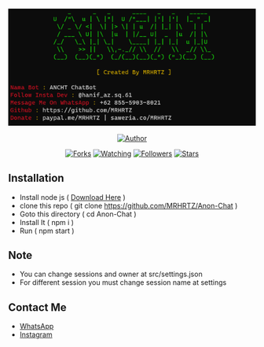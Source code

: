 <p align="center">
<img src="./src/media/screenshot/ss.png"/>
</p>
<p align="center">
<!-- <h1>ANCHT BOT</h1> -->
</p>
<p align="center">
<a href="https://github.com/MRHRTZ"><img title="Author" src="https://img.shields.io/badge/Author-MRHRTZ-red.svg?style=for-the-badge&logo=github"></a>
</p>
<p align="center">
<a href="https://github.com/MRHRTZ/Anon-Chat/network/members"><img title="Forks" src="https://img.shields.io/github/forks/MRHRTZ/Anon-Chat?color=red&style=flat-square"></a>
<a href="https://github.com/MRHRTZ/Anon-Chat/watchers"><img title="Watching" src="https://img.shields.io/github/watchers/MRHRTZ/Anon-Chat?label=Watchers&color=blue&style=flat-square"></a>
<a href="https://github.com/MRHRTZ/Anon-Chat"><img title="Followers" src="https://img.shields.io/github/followers/MRHRTZ?color=blue&style=flat-square"></a>
<a href="https://github.com/MRHRTZ/Anon-Chat/stargazers/"><img title="Stars" src="https://img.shields.io/github/stars/MRHRTZ/Anon-Chat?color=red&style=flat-square"></a>
</p>

## Installation
- Install node js ( <a href="https://nodejs.org/en/download/">Download Here</a> )
- clone this repo ( git clone https://github.com/MRHRTZ/Anon-Chat )
- Goto this directory ( cd Anon-Chat )
- Install It ( npm i )
- Run ( npm start )

## Note
- You can change sessions and owner at src/settings.json
- For different session you must change session name at settings 

## Contact Me
- <a href="https://wa.me/6285559038021">WhatsApp</a>
- <a href="https://www.instagram.com/hanif_az.sq.61">Instagram</a>